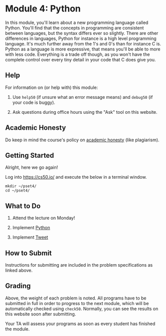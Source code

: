 # Module 4: Python

In this module, you'll learn about a new programming language called Python. You'll find that the concepts in programming are consistent between languages, but the syntax differs ever so slightly. There are other differences in languages, Python for instance is a high level programming language. It's much further away from the 1's and 0's than for instance C is. Python as a language is more expressive, that means you'll be able to more with less code. Everything is a trade off though, as you won't have the complete control over every tiny detail in your code that C does give you.


## Help

For information on (or help with) this module:

1. Use `help50` (if unsure what an error message means) and `debug50` (if your code is buggy).

2. Ask questions during office hours using the "Ask" tool on this website.


## Academic Honesty

Do keep in mind the course's policy on [academic honesty](/syllabus) (like plagiarism).


## Getting Started

Alright, here we go again!

Log into <https://cs50.io/> and execute the below in a terminal window.

    mkdir ~/pset4/
    cd ~/pset4/


## What to Do

1. Attend the lecture on Monday!

2. Implement [Python](/problems/python)

3. Implement [Tweet](/problems/tweet)


## How to Submit

Instructions for submitting are included in the problem specifications as linked above.


## Grading

Above, the weight of each problem is noted. All programs have to be submitted in full in order to progress to the next module, which will be automatically checked using `check50`. Normally, you can see the results on this website soon after submitting.

Your TA will assess your programs as soon as every student has finished the module.
